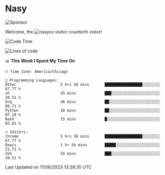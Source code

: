 # Nasy

<!--
<p align="center">
<img height="200" src="https://github-readme-stats.vercel.app/api?username=nasyxx&count_private=true&show_icons=true&theme=dracula&include_all_commits=true"/>
<img height="200" src="https://github-readme-stats.vercel.app/api/top-langs/?username=nasyxx&theme=dracula&hide=html,jupyter+notebook&count_private=true&show_icons=true"/>
</p>

  
----------------
-->

![Sponsor](https://img.shields.io/static/v1.svg?label=Sponsor&message=%E2%9D%A4&logo=GitHub&style=flat&color=pink)
 
Welcome, the ![nasyxx visitor counter](https://count.getloli.com/get/@nasyxx?theme=rule34)th vistor!
 
<!--START_SECTION:waka-->
![Code Time](http://img.shields.io/badge/Code%20Time-3%2C562%20hrs%2029%20mins-blue)

![Lines of code](https://img.shields.io/badge/From%20Hello%20World%20I%27ve%20Written-6.3%20million%20lines%20of%20code-blue)

📊 **This Week I Spent My Time On** 

```text
🕑︎ Time Zone: America/Chicago

💬 Programming Languages: 
Other                    5 hrs 58 mins       █████████████████░░░░░░░░   67.77 % 
sh                       55 mins             ███░░░░░░░░░░░░░░░░░░░░░░   10.51 % 
Org                      46 mins             ██░░░░░░░░░░░░░░░░░░░░░░░   08.71 % 
Python                   38 mins             ██░░░░░░░░░░░░░░░░░░░░░░░   07.19 % 
Bash                     15 mins             █░░░░░░░░░░░░░░░░░░░░░░░░   03.01 % 

🔥 Editors: 
Chrome                   5 hrs 58 mins       █████████████████░░░░░░░░   67.77 % 
Emacs                    1 hr 54 mins        █████░░░░░░░░░░░░░░░░░░░░   21.72 % 
Zsh                      55 mins             ███░░░░░░░░░░░░░░░░░░░░░░   10.51 % 
```


 Last Updated on 11/06/2023 13:28:35 UTC
<!--END_SECTION:waka-->

<!-- ![visitors](https://visitor-badge.laobi.icu/badge?page_id=nasyxx.nasyxx) -->
